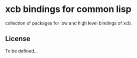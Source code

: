 # xcb bindings for common lisp

collection of packages for low and high level bindings 
of xcb.

## License

To be defined...

